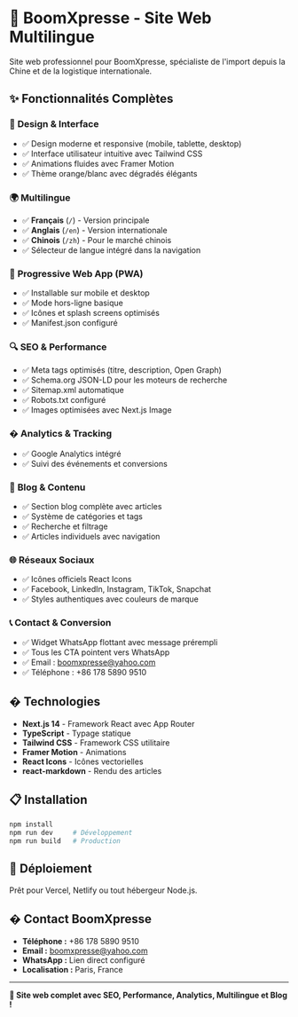 # 🚀 BoomXpresse - Site Web Multilingue

Site web professionnel pour BoomXpresse, spécialiste de l'import depuis la Chine et de la logistique internationale.

## ✨ Fonctionnalités Complètes

### 🎨 **Design & Interface**
- ✅ Design moderne et responsive (mobile, tablette, desktop)
- ✅ Interface utilisateur intuitive avec Tailwind CSS
- ✅ Animations fluides avec Framer Motion
- ✅ Thème orange/blanc avec dégradés élégants

### 🌍 **Multilingue**
- ✅ **Français** (`/`) - Version principale
- ✅ **Anglais** (`/en`) - Version internationale  
- ✅ **Chinois** (`/zh`) - Pour le marché chinois
- ✅ Sélecteur de langue intégré dans la navigation

### 📱 **Progressive Web App (PWA)**
- ✅ Installable sur mobile et desktop
- ✅ Mode hors-ligne basique
- ✅ Icônes et splash screens optimisés
- ✅ Manifest.json configuré

### 🔍 **SEO & Performance**
- ✅ Meta tags optimisés (titre, description, Open Graph)
- ✅ Schema.org JSON-LD pour les moteurs de recherche
- ✅ Sitemap.xml automatique
- ✅ Robots.txt configuré
- ✅ Images optimisées avec Next.js Image

### � **Analytics & Tracking**
- ✅ Google Analytics intégré
- ✅ Suivi des événements et conversions

### 📰 **Blog & Contenu**
- ✅ Section blog complète avec articles
- ✅ Système de catégories et tags
- ✅ Recherche et filtrage
- ✅ Articles individuels avec navigation

### 🌐 **Réseaux Sociaux**
- ✅ Icônes officiels React Icons
- ✅ Facebook, LinkedIn, Instagram, TikTok, Snapchat
- ✅ Styles authentiques avec couleurs de marque

### 📞 **Contact & Conversion**
- ✅ Widget WhatsApp flottant avec message prérempli
- ✅ Tous les CTA pointent vers WhatsApp
- ✅ Email : boomxpresse@yahoo.com
- ✅ Téléphone : +86 178 5890 9510

## � **Technologies**

- **Next.js 14** - Framework React avec App Router
- **TypeScript** - Typage statique
- **Tailwind CSS** - Framework CSS utilitaire
- **Framer Motion** - Animations
- **React Icons** - Icônes vectorielles
- **react-markdown** - Rendu des articles

## 📋 **Installation**

```bash
npm install
npm run dev     # Développement
npm run build   # Production
```

## 🚀 **Déploiement**

Prêt pour Vercel, Netlify ou tout hébergeur Node.js.

## � **Contact BoomXpresse**

- **Téléphone :** +86 178 5890 9510
- **Email :** boomxpresse@yahoo.com
- **WhatsApp :** Lien direct configuré
- **Localisation :** Paris, France

---

**🎉 Site web complet avec SEO, Performance, Analytics, Multilingue et Blog !**